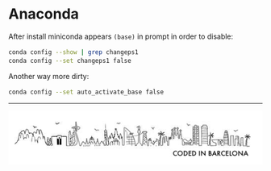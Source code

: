 # Anaconda

After install miniconda appears ```(base)``` in prompt in order to disable:

```bash
conda config --show | grep changeps1
conda config --set changeps1 false
```

Another way more dirty:

```bash
conda config --set auto_activate_base false
```
---
<!-- Pit i Collons -->
![Coded In Barcelona](https://raw.githubusercontent.com/leguim-repo/leguim-repo/master/img/currentfooter.png)
